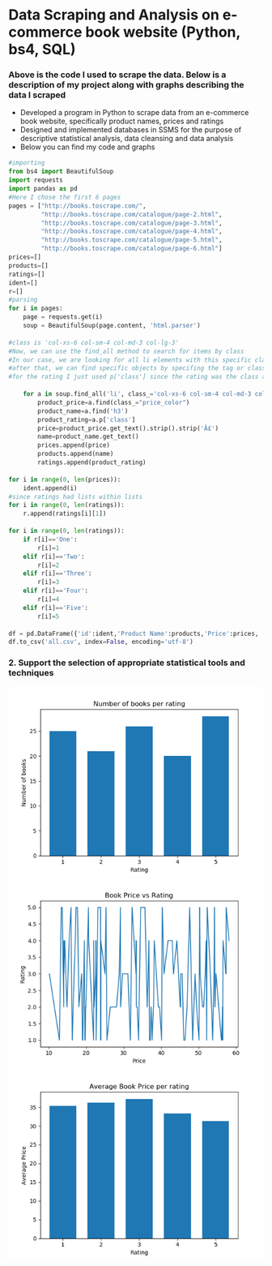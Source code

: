 # Data Scraping and Analysis on e-commerce book website (Python, bs4, SQL)
### Above is the code I used to scrape the data. Below is a description of my project along with graphs describing the data I scraped
- Developed a program in Python to scrape data from an e-commerce book website, specifically product names, prices and ratings
- Designed and implemented databases in SSMS for the purpose of descriptive statistical analysis, data cleansing and data analysis
- Below you can find my code and graphs

```python
#importing
from bs4 import BeautifulSoup
import requests
import pandas as pd
#Here I chose the first 6 pages
pages = ["http://books.toscrape.com/",
         "http://books.toscrape.com/catalogue/page-2.html",
         "http://books.toscrape.com/catalogue/page-3.html",
         "http://books.toscrape.com/catalogue/page-4.html",
         "http://books.toscrape.com/catalogue/page-5.html",
         "http://books.toscrape.com/catalogue/page-6.html"]
prices=[]
products=[]
ratings=[]
ident=[]
r=[]
#parsing
for i in pages:
    page = requests.get(i)
    soup = BeautifulSoup(page.content, 'html.parser')
 
#class is 'col-xs-6 col-sm-4 col-md-3 col-lg-3'
#Now, we can use the find_all method to search for items by class 
#In our case, we are looking for all li elements with this specific class.
#after that, we can find specific objects by specifing the tag or class, and then use get text to get the price and name. 
#for the rating I just used p['class'] since the rating was the class already, however it also had the numbers worded so I had to #convert the words into integers using if statements, it also had lists within lists so I had to choose the right element

    for a in soup.find_all('li', class_='col-xs-6 col-sm-4 col-md-3 col-lg-3'):
        product_price=a.find(class_="price_color")
        product_name=a.find('h3')
        product_rating=a.p['class']
        price=product_price.get_text().strip().strip('Â£')
        name=product_name.get_text()
        prices.append(price)
        products.append(name)
        ratings.append(product_rating)
    
for i in range(0, len(prices)):
	ident.append(i)
#since ratings had lists within lists 
for i in range(0, len(ratings)):
    r.append(ratings[i][1])

for i in range(0, len(ratings)):
    if r[i]=='One':
        r[i]=1
    elif r[i]=='Two':
        r[i]=2
    elif r[i]=='Three':
        r[i]=3
    elif r[i]=='Four':
        r[i]=4
    elif r[i]=='Five':
        r[i]=5

df = pd.DataFrame({'id':ident,'Product Name':products,'Price':prices, 'Rating':r}) 
df.to_csv('all.csv', index=False, encoding='utf-8')

```

### 2. Support the selection of appropriate statistical tools and techniques

<img src="images/Figure_1.png"/>
<img src="images/Figure_2.png"/>
<img src="images/Figure_3.png"/>

